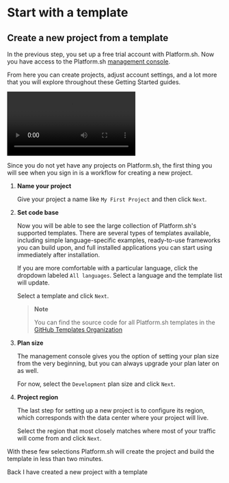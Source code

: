 # Start with a template

## Create a new project from a template

In the previous step, you set up a free trial account with Platform.sh. Now you have access to the Platform.sh [management console](/administration/web.md).

From here you can create projects, adjust account settings, and a lot more that you will explore throughout these Getting Started guides.

<video controls>
  <source src="/videos/management-console/create-project-mc.mp4" type="video/mp4">
</video>

Since you do not yet have any projects on Platform.sh, the first thing you will see when you sign in is a workflow for creating a new project.

1. **Name your project**

   Give your project a name like `My First Project` and then click `Next`.

2. **Set code base**

   Now you will be able to see the large collection of Platform.sh's supported templates. There are several types of templates available, including simple language-specific examples, ready-to-use frameworks you can build upon, and full installed applications you can start using immediately after installation.

   If you are more comfortable with a particular language, click the dropdown labeled `All languages`. Select a language and the template list will update.

   Select a template and click `Next`.

   > **Note**
   >
   > You can find the source code for all Platform.sh templates in the [GitHub Templates Organization](https://github.com/platformsh-templates)

3. **Plan size**

   The management console gives you the option of setting your plan size from the very beginning, but you can always upgrade your plan later on as well.

   For now, select the `Development` plan size and click `Next`.

4. **Project region**

   The last step for setting up a new project is to configure its region, which corresponds with the data center where your project will live.

   Select the region that most closely matches where most of your traffic will come from and click `Next`.

With these few selections Platform.sh will create the project and build the template in less than two minutes.

<div class="buttons">
  <a class="button-link prev" onclick="gitbook.navigation.goPrev()">Back</a>
  <a class="button-link next" onclick="gitbook.navigation.goNext()">I have created a new project with a template</a>
</div>
